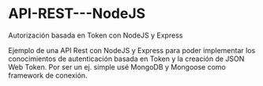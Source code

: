 # API-REST---NodeJS
Autorización basada en Token con NodeJS y Express

Ejemplo de una API Rest con NodeJS y Express para poder implementar los conocimientos de autenticación basada en Token y la creación de JSON Web Token.
Por ser un ej. simple usé MongoDB y Mongoose como framework de conexión.

